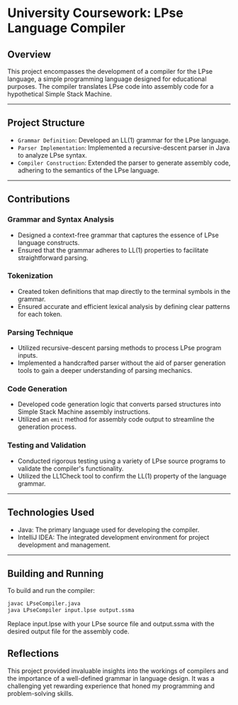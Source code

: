 # University Coursework: LPse Language Compiler

## Overview

This project encompasses the development of a compiler for the LPse language, a simple programming language designed for educational purposes. The compiler translates LPse code into assembly code for a hypothetical Simple Stack Machine.

---

## Project Structure

- `Grammar Definition`: Developed an LL(1) grammar for the LPse language.
- `Parser Implementation`: Implemented a recursive-descent parser in Java to analyze LPse syntax.
- `Compiler Construction`: Extended the parser to generate assembly code, adhering to the semantics of the LPse language.

---

## Contributions

### Grammar and Syntax Analysis

- Designed a context-free grammar that captures the essence of LPse language constructs.
- Ensured that the grammar adheres to LL(1) properties to facilitate straightforward parsing.

### Tokenization

- Created token definitions that map directly to the terminal symbols in the grammar.
- Ensured accurate and efficient lexical analysis by defining clear patterns for each token.

### Parsing Technique

- Utilized recursive-descent parsing methods to process LPse program inputs.
- Implemented a handcrafted parser without the aid of parser generation tools to gain a deeper understanding of parsing mechanics.

### Code Generation

- Developed code generation logic that converts parsed structures into Simple Stack Machine assembly instructions.
- Utilized an `emit` method for assembly code output to streamline the generation process.

### Testing and Validation

- Conducted rigorous testing using a variety of LPse source programs to validate the compiler's functionality.
- Utilized the LL1Check tool to confirm the LL(1) property of the language grammar.

---

## Technologies Used

- Java: The primary language used for developing the compiler.
- IntelliJ IDEA: The integrated development environment for project development and management.

---

## Building and Running

To build and run the compiler:

```sh
javac LPseCompiler.java
java LPseCompiler input.lpse output.ssma 
```

Replace input.lpse with your LPse source file and output.ssma with the desired output file for the assembly code.

## Reflections
This project provided invaluable insights into the workings of compilers and the importance of a well-defined grammar in language design. It was a challenging yet rewarding experience that honed my programming and problem-solving skills.


